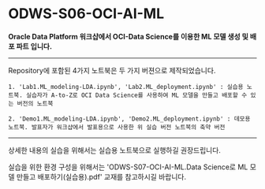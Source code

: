 # ODWS-S06-OCI-AI-ML

**Oracle Data Platform 워크샵에서 OCI-Data Science를 이용한 ML 모델 생성 및 배포 파트 입니다.**

---

Repository에 포함된 4가지 노트북은 두 가지 버젼으로 제작되었습니다. 

    1. 'Lab1.ML_modeling-LDA.ipynb', 'Lab2.ML_deployment.ipynb' : 실습용 노트북. 실습자가 A-to-Z로 OCI Data Science를 사용하여 ML 모델을 만들고 배포할 수 있는 버전의 노트북

    2. 'Demo1.ML_modeling-LDA.ipynb', 'Demo2.ML_deployment.ipynb' : 데모용 노트북. 발표자가 워크샵에서 발표용으로 사용한 위 실습 버전 노트북의 축약 버전

---

상세한 내용의 실습을 위해서는 실습용 노트북으로 실행하길 권장드립니다. 

실습을 위한 환경 구성을 위해서는 'ODWS-S07-OCI-AI-ML.Data Science로 ML 모델 만들고 배포하기(실습용).pdf' 교재를 참고하시길 바랍니다. 
